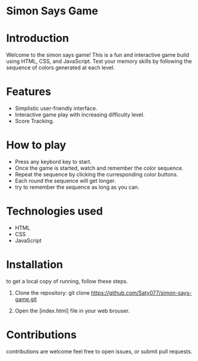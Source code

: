 # Simon Says Game

# Introduction
Welcome to the simon says game! This is a fun and interactive game build using HTML, CSS, and JavaScript. Test your memory skills by following the sequence of colors generated at each level.

# Features 
- Simplistic user-friendly interface.
- Interactive game play with increasing difficulty level.
- Score Tracking.

# How to play
- Press any keybord key to start.
- Once the game is started, watch and remember the color sequence.
- Repeat the sequence by clicking the curresponding color buttons.
- Each round the sequence will get longer.
- try to remember the sequence as long as you can.

# Technologies used
- HTML
- CSS
- JavaScript

# Installation
   to get a local copy of running, follow these steps.

   1. Clone the repository:
   git clone https://github.com/Saty077/simon-says-game.git

   2. Open the [index.html] file in your web brouser.

# Contributions
  contributions are welcome feel free to open issues, or submit pull requests.
   
  


